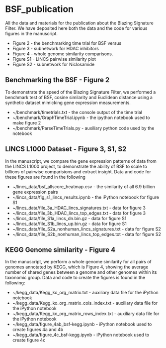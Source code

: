 # BSF_publication
All the data and materials for the publication about the Blazing Signature Filter. We have deposited here both the data and the code for various figures in the manuscript.

- Figure 2 - the benchmarking time trial for BSF versus
- Figure 3 - subnetwork for HDAC inhibitors
- Figure 4 - whole genome similarity comparisons.
- Figure S1 - LINCS pairwise similarity plot
- Figure S2 - subnetwork for Niclosamide


## Benchmarking the BSF - Figure 2
To demonstrate the speed of the Blazing Signature Filter, we performed a benchmark test of BSF, cosine similarity and Euclidean distance using a synthetic dataset mimicking gene expression measurements. 
- ~/benchmark/timetrials.txt - the console output of the time trial
- ~/benchmark/GraphTimeTrial.ipynb - the ipython notebook used to make figure 2
- ~/benchmark/ParseTimeTrials.py - auxiliary python code used by the notebook


## LINCS L1000 Dataset - Figure 3, S1, S2
In the manuscript, we compare the gene expression patterns of data from the LINCS L1000 project, to demonstrate the ability of BSF to scale to billions of pairwise comparisions and extract insight. Data and code for these figures are found in the following
- ~/lincs_data/bsf_allscore_heatmap.csv - the similarity of all 6.9 billion gene expression pairs
- ~/lincs_data/fig_s1_lincs_results.ipynb - the iPython notebook for figure S1
- ~/lincs_data/file_3a_HDAC_lincs_signatures.txt	- data for figure 3
- ~/lincs_data/file_3b_HDAC_lincs_top_edges.txt - data for figure 3
- ~/lincs_data/file_S1a_lincs_dn.bin.gz	- data for figure S1
- ~/lincs_data/file_S1b_lincs_up.bin.gz	- data for figure S1
- ~/lincs_data/file_S2a_nonhuman_lincs_signatures.txt	- data for figure S2
- ~/lincs_data/file_S2b_nonhuman_lincs_top_edges.txt - data for figure S2

## KEGG Genome similarity - Figure 4
In the manuscript, we perform a whole genome similarity for all pairs of genomes annotated by KEGG, which is Figure 4, showing the average number of shared genes between a genome and other genomes within its taxonomic group. Data and code to create the figures is found in the following:
- ~/kegg_data/Kegg_ko_org_matrix.txt - auxiliary data file for the iPython notebook
- ~/kegg_data/Kegg_ko_org_matrix_cols_index.txt - auxiliary data file for the iPython notebook
- ~/kegg_data/Kegg_ko_org_matrix_rows_index.txt - auxiliary data file for the iPython notebook
- ~/kegg_data/figure_4ab_bsf-kegg.ipynb - iPython notebook used to create figures 4a and 4b
- ~/kegg_data/figure_4c_bsf-kegg.ipynb - iPython notebook used to create figure 4c
